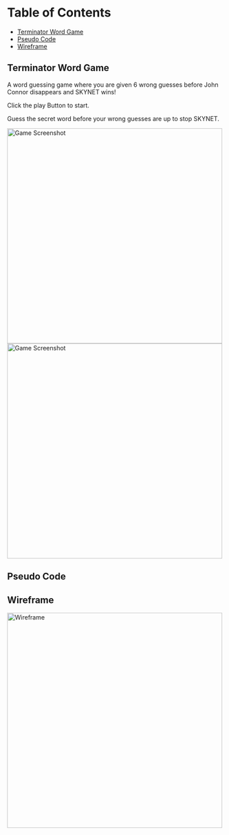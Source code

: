 # Table of Contents
- [Terminator Word Game ](#TerminatorWordGame)
- [Pseudo Code](#PseudoCode)
- [Wireframe](#Wireframe)



## Terminator Word Game
A word guessing game where you are given 6 wrong guesses before John Connor disappears and SKYNET wins!

Click the play Button to start.

Guess the secret word before your wrong guesses are up to stop SKYNET.

<img src="../assets/TerminatorWordGameScreenshot.png" alt="Game Screenshot" width="500"/>
<img src="../assets/TerminatorWordGameScreenshot2.png" alt="Game Screenshot" width="500"/>

## Pseudo Code




## Wireframe


<img src="../assets/Wireframe.png" alt="Wireframe" width="500"/>

